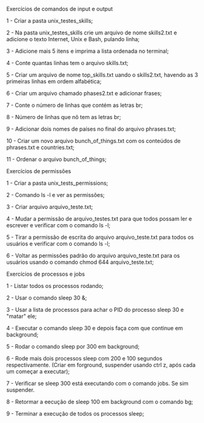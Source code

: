 Exercícios de comandos de input e output

1 - Criar a pasta unix_testes_skills;

2 -  Na pasta unix_testes_skills crie um arquivo de nome skills2.txt e adicione o texto Internet, Unix e Bash, pulando linha;

3 - Adicione mais 5 itens e imprima a lista ordenada no terminal;

4 - Conte quantas linhas tem o arquivo skills.txt;

5 - Criar um arquivo de nome top_skills.txt uando o skills2.txt, havendo as 3 primeiras linhas em ordem alfabética;

6 - Criar um arquivo chamado phases2.txt e adicionar frases;

7 - Conte o número de linhas que contém as letras br;

8 - Número de linhas  que nõ tem as letras br;

9 - Adicionar dois nomes de países no final do arquivo phrases.txt;

10 - Criar um novo arquivo bunch_of_things.txt com os conteúdos de phrases.txt e countries.txt;

11 - Ordenar o arquivo bunch_of_things;<br>



Exercícios de permissões

1 - Criar a pasta unix_tests_permissions;

2 - Comando ls -l e ver as permissões;

3 - Criar arquivo arquivo_teste.txt;

4 - Mudar a permissão de arquivo_testes.txt para que todos possam ler e escrever e verificar com o comando ls -l;

5 - Tirar a permissão de escrita do arquivo arquivo_teste.txt para todos os usuários e verificar com o comando ls -l;

6 - Voltar as permissões padrão do arquivo arquivo_teste.txt para os usuários usando o comando chmod 644 arquivo_teste.txt;<br>



Exercícios de processos e jobs

1 - Listar todos os processos rodando;

2 - Usar o comando sleep 30 &;

3 -  Usar a lista de processos para achar o PID do processo sleep 30 e "matar" ele;

4 - Executar o comando sleep 30 e depois faça com que continue em background;

5 - Rodar o comando sleep por 300 em background;

6 - Rode mais dois processos sleep com 200 e 100 segundos respectivamente. (Criar em forground, suspender usando ctrl z, após cada um começar a executar);

7 - Verificar se sleep 300 está executando com o comando jobs. Se sim suspender.

8 - Retormar a eecução de sleep 100 em background com o comando bg;

9 - Terminar a execução de todos os processos sleep;
